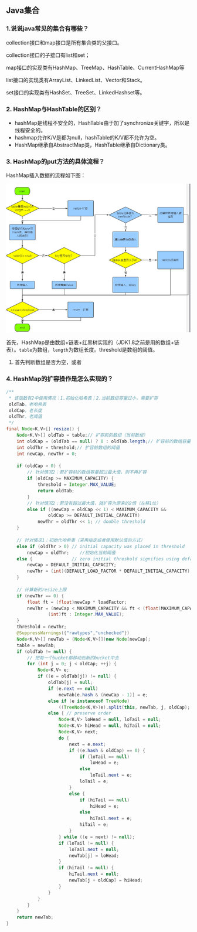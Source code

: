 ## Java集合

### 1.说说java常见的集合有哪些？

collection接口和map接口是所有集合类的父接口。

collection接口的子接口有list和set；

map接口的实现类有HashMap、TreeMap、HashTable、CurrentHashMap等

list接口的实现类有ArrayList、LinkedList、Vector和Stack。

set接口的实现类有HashSet、TreeSet、LinkedHashset等。

### 2. HashMap与HashTable的区别？

- hashMap是线程不安全的，HashTable由于加了synchronize关键字，所以是线程安全的。
- hashmap允许K/V是都为null，hashTable的K/V都不允许为空。
- HashMap继承自AbstractMap类，HashTable继承自Dictionary类。



### 3. HashMap的put方法的具体流程？

HashMap插入数据的流程如下图：

![image-20201013083622018](Java集合.assets/image-20201013083622018.png)

首先，HashMap是由数组+链表+红黑树实现的（JDK1.8之前是用的数组+链表）。`table`为数组，`length`为数组长度。threshold是数组的阈值。

1. 首先判断数组是否为空，或者







### 4. HashMap的扩容操作是怎么实现的？

```java
/**
 * 该函数有2中使用情况：1.初始化哈希表；2.当前数组容量过小，需要扩容
 oldTab，老哈希表
 oldCap，老长度
 oldThr，老阈值
 */
final Node<K,V>[] resize() {
    Node<K,V>[] oldTab = table;// 扩容前的数组（当前数组）
    int oldCap = (oldTab == null) ? 0 : oldTab.length;// 扩容前的数组容量（数组长度）
    int oldThr = threshold;// 扩容前数组的阈值
    int newCap, newThr = 0;

    if (oldCap > 0) {
        // 针对情况2：若扩容前的数组容量超过最大值，则不再扩容
        if (oldCap >= MAXIMUM_CAPACITY) {
            threshold = Integer.MAX_VALUE;
            return oldTab;
        }
        // 针对情况2：若没有超过最大值，就扩容为原来的2倍（左移1位）
        else if ((newCap = oldCap << 1) < MAXIMUM_CAPACITY &&
                oldCap >= DEFAULT_INITIAL_CAPACITY)
            newThr = oldThr << 1; // double threshold
    }

    // 针对情况1：初始化哈希表（采用指定或者使用默认值的方式）
    else if (oldThr > 0) // initial capacity was placed in threshold
        newCap = oldThr;	//初始化当前阈值
    else {               // zero initial threshold signifies using defaults
        newCap = DEFAULT_INITIAL_CAPACITY;
        newThr = (int)(DEFAULT_LOAD_FACTOR * DEFAULT_INITIAL_CAPACITY);
    }

    // 计算新的resize上限
    if (newThr == 0) {
        float ft = (float)newCap * loadFactor;
        newThr = (newCap < MAXIMUM_CAPACITY && ft < (float)MAXIMUM_CAPACITY ?
                (int)ft : Integer.MAX_VALUE);
    }
    threshold = newThr;
    @SuppressWarnings({"rawtypes","unchecked"})
    Node<K,V>[] newTab = (Node<K,V>[])new Node[newCap];
    table = newTab;
    if (oldTab != null) {
        // 把每一个bucket都移动到新的bucket中去
        for (int j = 0; j < oldCap; ++j) {
            Node<K,V> e;
            if ((e = oldTab[j]) != null) {
                oldTab[j] = null;
                if (e.next == null)
                    newTab[e.hash & (newCap - 1)] = e;
                else if (e instanceof TreeNode)
                    ((TreeNode<K,V>)e).split(this, newTab, j, oldCap);
                else { // preserve order
                    Node<K,V> loHead = null, loTail = null;
                    Node<K,V> hiHead = null, hiTail = null;
                    Node<K,V> next;
                    do {
                        next = e.next;
                        if ((e.hash & oldCap) == 0) {
                            if (loTail == null)
                                loHead = e;
                            else
                                loTail.next = e;
                            loTail = e;
                        }
                        else {
                            if (hiTail == null)
                                hiHead = e;
                            else
                                hiTail.next = e;
                            hiTail = e;
                        }
                    } while ((e = next) != null);
                    if (loTail != null) {
                        loTail.next = null;
                        newTab[j] = loHead;
                    }
                    if (hiTail != null) {
                        hiTail.next = null;
                        newTab[j + oldCap] = hiHead;
                    }
                }
            }
        }
    }
    return newTab;
}
```

